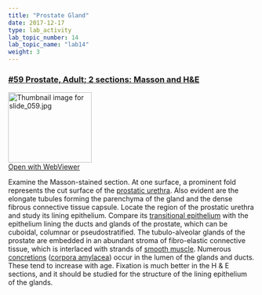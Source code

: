 ```yaml
---
title: "Prostate Gland"
date: 2017-12-17
type: lab_activity
lab_topic_number: 14
lab_topic_name: "lab14"
weight: 3
---
```

<div class="entrybody">
						<h3><u><b>#59 Prostate, Adult; 2 sections: Masson and <span class="caps">H&amp;E</span></b></u></h3>

<div class="thumbnail"> <a href="http://virtualslides.cumc.columbia.edu/59.svs/view.apml?" target="_blank"><img alt="Thumbnail image for slide_059.jpg" src="/assets/images/slide_059-thumb-170x143-1527.jpg" width="170" height="143" class="mt-image-left"></a><br><a href="http://virtualslides.cumc.columbia.edu/59.svs/view.apml?" target="_blank">Open with WebViewer</a></div>

<p>Examine the Masson-stained section.  At one surface, a prominent fold represents the cut surface of the <u>prostatic urethra</u>.  Also evident are the elongate tubules forming the parenchyma of the gland and the dense fibrous connective tissue capsule.  Locate the region of the prostatic urethra and study its lining epithelium.  Compare its <u>transitional epithelium</u> with the epithelium lining the ducts and glands of the prostate, which can be cuboidal, columnar or pseudostratified.  The tubulo-alveolar glands of the prostate are embedded in an abundant stroma of fibro-elastic connective tissue, which is interlaced with strands of <u>smooth muscle</u>.  Numerous <u>concretions</u> (<u>corpora amylacea</u>) occur in the lumen of the glands and ducts. These tend to increase with age.  Fixation is much better in the H &amp; E sections, and it should be studied for the structure of the lining epithelium of the glands.</p>
						
						
</div>
